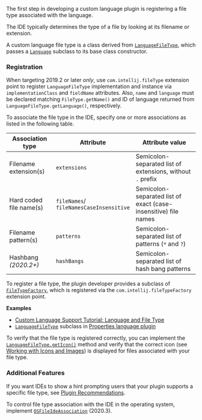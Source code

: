 [//]: # (title: Registering a File Type)

<!-- Copyright 2000-2021 JetBrains s.r.o. and other contributors. Use of this source code is governed by the Apache 2.0 license that can be found in the LICENSE file. -->

The first step in developing a custom language plugin is registering a file type associated with the language.

The IDE typically determines the type of a file by looking at its filename or extension.

A custom language file type is a class derived from [`LanguageFileType`](upsource:///platform/core-api/src/com/intellij/openapi/fileTypes/LanguageFileType.java), which passes a [`Language`](upsource:///platform/core-api/src/com/intellij/lang/Language.java) subclass to its base class constructor.

### Registration
<tabs>

<tab title="2019.2 and later">

When targeting 2019.2 or later *only*, use `com.intellij.fileType` extension point to register `LanguageFileType` implementation and instance via `implementationClass` and `fieldName` attributes.
Also, `name` and `language` must be declared matching `FileType.getName()` and ID of language returned from `LanguageFileType.getLanguage()`, respectively.

To associate the file type in the IDE, specify one or more associations as listed in the following table.

| Association type        | Attribute                                   | Attribute value                                                 |
|-------------------------|---------------------------------------------|-----------------------------------------------------------------|
| Filename extension(s)   | `extensions`                                | Semicolon-separated list of extensions, without `.` prefix      |
| Hard coded file name(s) | `fileNames`/<br/>`fileNamesCaseInsensitive` | Semicolon-separated list of exact (case-insensitive) file names |
| Filename pattern(s)     | `patterns`                                  | Semicolon-separated list of patterns (`*` and `?`)              |
| Hashbang _(2020.2+)_    | `hashBangs`                                 | Semicolon-separated list of hash bang patterns                  |

</tab>

<tab title="Pre-2019.2">

To register a file type, the plugin developer provides a subclass of [`FileTypeFactory`](upsource:///platform/platform-api/src/com/intellij/openapi/fileTypes/FileTypeFactory.java), which is registered via the `com.intellij.fileTypeFactory` extension point.

</tab>
</tabs>

**Examples**
- [Custom Language Support Tutorial: Language and File Type](language_and_filetype.md)
- [`LanguageFileType`](upsource:///platform/core-api/src/com/intellij/openapi/fileTypes/LanguageFileType.java) subclass in [Properties language plugin](upsource:///plugins/properties/properties-psi-api/src/com/intellij/lang/properties/PropertiesFileType.java)

To verify that the file type is registered correctly, you can implement the [`LanguageFileType.getIcon()`](upsource:///platform/core-api/src/com/intellij/openapi/fileTypes/LanguageFileType.java) method and verify that the correct icon (see [Working with Icons and Images](work_with_icons_and_images.md)) is displayed for files associated with your file type.

### Additional Features

If you want IDEs to show a hint prompting users that your plugin supports a specific file type, see [Plugin Recommendations](https://plugins.jetbrains.com/docs/marketplace/intellij-plugin-recommendations.html).

To control file type association with the IDE in the operating system, implement [`OSFileIdeAssociation`](upsource:///platform/core-api/src/com/intellij/openapi/fileTypes/OSFileIdeAssociation.java) (2020.3).
